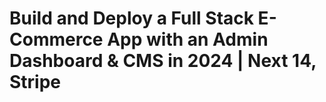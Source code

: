 # Build and Deploy a Full Stack E-Commerce App with an Admin Dashboard & CMS in 2024 | Next 14, Stripe

